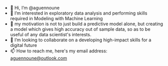 - 👋 Hi, I’m @aguennoune
- 👀 I’m interested in exploratory data analysis and performing skills required in Modeling with Machine Learning
- 🌱 my motivation is not to just build a predictive model alone, but creating a model which gives high accuracy out of sample data, so as to be useful of any data scientist's interests.
- 💞️ I’m looking to collaborate on a developing high-impact skills for a digital future
- 📫 How to reach me, here's my email address: aguennoune@outlook.com

<!---
aguennoune/aguennoune is a ✨ special ✨ repository because its `README.md` (this file) appears on your GitHub profile.
You can click the Preview link to take a look at your changes.
--->

